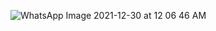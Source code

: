 

![WhatsApp Image 2021-12-30 at 12 06 46 AM](https://user-images.githubusercontent.com/61619271/147695747-50d1fa53-1cd4-4cbb-8f99-d0c309306ad2.jpeg)
